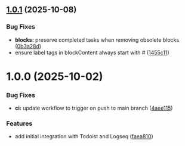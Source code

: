 ## [1.0.1](https://github.com/avelino/logseq-todoist-backup/compare/v1.0.0...v1.0.1) (2025-10-08)


### Bug Fixes

* **blocks:** preserve completed tasks when removing obsolete blocks ([0b3a28d](https://github.com/avelino/logseq-todoist-backup/commit/0b3a28d60b241e2fbbf05395c3c52bf10848fa5d))
* ensure label tags in blockContent always start with # ([1455c11](https://github.com/avelino/logseq-todoist-backup/commit/1455c110e2881026b419649359c8f5b8ba33e966))

# 1.0.0 (2025-10-02)


### Bug Fixes

* **ci:** update workflow to trigger on push to main branch ([4aee115](https://github.com/avelino/logseq-todoist-backup/commit/4aee11595f36f7d64a43e2c9ef725ed962d63a3a))


### Features

* add initial integration with Todoist and Logseq ([faea810](https://github.com/avelino/logseq-todoist-backup/commit/faea810e4dc5f93fcf7b9f7d166d91d726704812))
